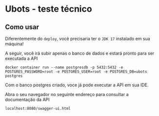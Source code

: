 # Ubots - teste técnico

## Como usar

Diferentemente do `deploy`, você precisaria ter o `JDK 17` instalado em sua máquina! 

A seguir, você irá subir apenas o banco de dados e estará pronto para ser executada a API 


```
docker container run --name postgresdb -p 5432:5432 -e POSTGRES_PASSWORD=root -e POSTGRES_USER=root -e POSTGRES_DB=ubots  postgres
```


Com o banco postgres criado, voce já pode executar a API em sua IDE.


Abra o seu navegador no seguinte endereço para consultar a documentação da API 

```
localhost:8080/swagger-ui.html
```


